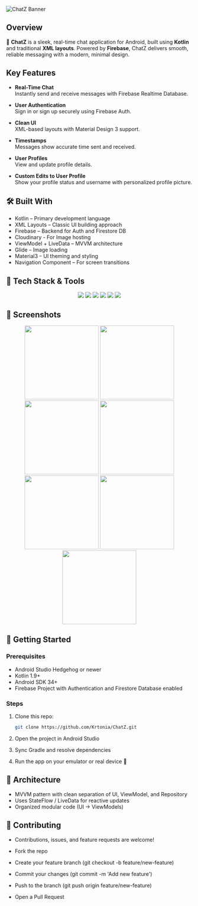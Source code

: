 ![ChatZ Banner](.github/assets/chatz_banner.webp)

## Overview

💬 **ChatZ** is a sleek, real-time chat application for Android, built using **Kotlin** and traditional **XML layouts**. Powered by **Firebase**, ChatZ delivers smooth, reliable messaging with a modern, minimal design.

## Key Features

- **Real-Time Chat**  
  Instantly send and receive messages with Firebase Realtime Database.

- **User Authentication**  
  Sign in or sign up securely using Firebase Auth.

- **Clean UI**  
  XML-based layouts with Material Design 3 support.

- **Timestamps**  
  Messages show accurate time sent and received.

- **User Profiles**  
  View and update profile details.

- **Custom Edits to User Profile**  
  Show your profile status and username with personalized profile picture.

## 🛠️ Built With

- Kotlin – Primary development language  
- XML Layouts – Classic UI building approach  
- Firebase – Backend for Auth and Firestore DB
- Cloudinary - For Image hosting 
- ViewModel + LiveData – MVVM architecture  
- Glide – Image loading  
- Material3 – UI theming and styling  
- Navigation Component – For screen transitions

## 🧰 Tech Stack & Tools

<p align="center">
  <img src="https://img.shields.io/badge/Kotlin-7F52FF?logo=kotlin&logoColor=white&style=for-the-badge"/>
  <img src="https://img.shields.io/badge/XML%20Layouts-2196F3?style=for-the-badge"/>
  <img src="https://img.shields.io/badge/Firebase-FFCA28?logo=firebase&logoColor=black&style=for-the-badge"/>
  <img src="https://img.shields.io/badge/Material--3-6200EE?logo=material-design&logoColor=white&style=for-the-badge"/>
  <img src="https://img.shields.io/badge/MVVM-Architecture-26A69A?style=for-the-badge"/>
  <img src="https://img.shields.io/badge/Android%20Studio-3DDC84?logo=android-studio&logoColor=white&style=for-the-badge"/>
</p>

## 📸 Screenshots

<p align="center">
  <img src=".github/assets/login.webp" width="200"/>
  <img src=".github/assets/register.webp" width="200"/>
  <img src=".github/assets/home.webp" width="200"/>
  <img src=".github/assets/profile.webp" width="200"/>
  <img src=".github/assets/shimmer.webp" width="200"/>
  <img src=".github/assets/users.webp" width="200"/>
  <img src=".github/assets/message.webp" width="200"/>
</p>

## 🚀 Getting Started

### Prerequisites

- Android Studio Hedgehog or newer  
- Kotlin 1.9+  
- Android SDK 34+  
- Firebase Project with Authentication and Firestore Database enabled

### Steps

1. Clone this repo:
   ```bash
   git clone https://github.com/Krtonia/ChatZ.git

2. Open the project in Android Studio

4. Sync Gradle and resolve dependencies

5. Run the app on your emulator or real device 🚀

## 🧩 Architecture

- MVVM pattern with clean separation of UI, ViewModel, and Repository
- Uses StateFlow / LiveData for reactive updates
- Organized modular code (UI → ViewModels)

## 🤝 Contributing
- Contributions, issues, and feature requests are welcome!

- Fork the repo

- Create your feature branch (git checkout -b feature/new-feature)
- Commit your changes (git commit -m 'Add new feature')
- Push to the branch (git push origin feature/new-feature)
- Open a Pull Request